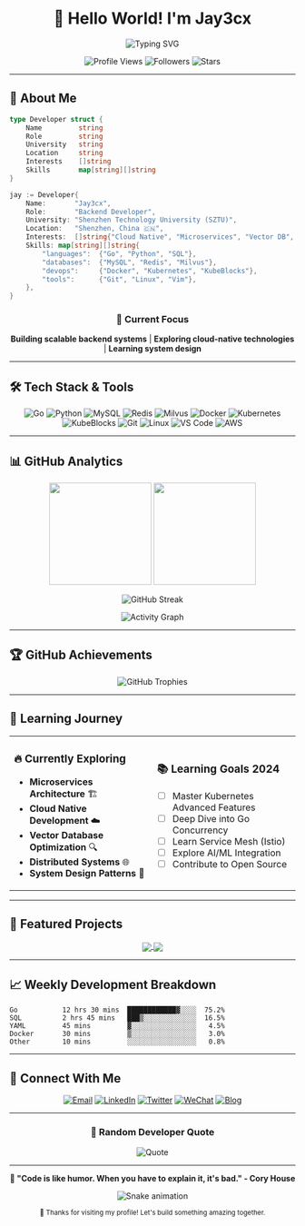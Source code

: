 <div align="center">

# 👋 Hello World! I'm Jay3cx

<img src="https://readme-typing-svg.herokuapp.com?font=Fira+Code&weight=600&size=28&duration=3000&pause=1000&color=3B82F6&center=true&vCenter=true&multiline=true&width=600&height=100&lines=Backend+Developer;Cloud+Native+Enthusiast;SZTU+Student" alt="Typing SVG" />

<p align="center">
  <img src="https://komarev.com/ghpvc/?username=jay3cx&color=3B82F6&style=for-the-badge" alt="Profile Views" />
  <img src="https://img.shields.io/github/followers/jay3cx?color=3B82F6&style=for-the-badge" alt="Followers" />
  <img src="https://img.shields.io/github/stars/jay3cx?color=3B82F6&style=for-the-badge" alt="Stars" />
</p>

</div>

---

## 🚀 About Me

```go
type Developer struct {
    Name         string
    Role         string
    University   string
    Location     string
    Interests    []string
    Skills       map[string][]string
}

jay := Developer{
    Name:       "Jay3cx",
    Role:       "Backend Developer",
    University: "Shenzhen Technology University (SZTU)",
    Location:   "Shenzhen, China 🇨🇳",
    Interests:  []string{"Cloud Native", "Microservices", "Vector DB", "DevOps"},
    Skills: map[string][]string{
        "languages":  {"Go", "Python", "SQL"},
        "databases":  {"MySQL", "Redis", "Milvus"},
        "devops":     {"Docker", "Kubernetes", "KubeBlocks"},
        "tools":      {"Git", "Linux", "Vim"},
    },
}
```

<div align="center">

### 🎯 Current Focus
**Building scalable backend systems** | **Exploring cloud-native technologies** | **Learning system design**

</div>

---

## 🛠️ Tech Stack & Tools

<div align="center">

![Go](https://img.shields.io/badge/Go-00ADD8?style=plastic&logo=go&logoColor=white)
![Python](https://img.shields.io/badge/Python-3776AB?style=plastic&logo=python&logoColor=white)
![MySQL](https://img.shields.io/badge/MySQL-4479A1?style=plastic&logo=mysql&logoColor=white)
![Redis](https://img.shields.io/badge/Redis-DC382D?style=plastic&logo=redis&logoColor=white)
![Milvus](https://img.shields.io/badge/Milvus-00D4FF?style=plastic&logo=milvus&logoColor=white)
![Docker](https://img.shields.io/badge/Docker-2496ED?style=plastic&logo=docker&logoColor=white)
![Kubernetes](https://img.shields.io/badge/Kubernetes-326CE5?style=plastic&logo=kubernetes&logoColor=white)
![KubeBlocks](https://img.shields.io/badge/KubeBlocks-326CE5?style=plastic&logoColor=white)
![Git](https://img.shields.io/badge/Git-F05032?style=plastic&logo=git&logoColor=white)
![Linux](https://img.shields.io/badge/Linux-FCC624?style=plastic&logo=linux&logoColor=black)
![VS Code](https://img.shields.io/badge/VS_Code-007ACC?style=plastic&logo=visual-studio-code&logoColor=white)
![AWS](https://img.shields.io/badge/AWS-232F3E?style=plastic&logo=amazon-aws&logoColor=white)

</div>

---

## 📊 GitHub Analytics

<div align="center">

<img height="180em" src="https://github-readme-stats.vercel.app/api?username=jay3cx&show_icons=true&theme=tokyonight&hide_border=true&count_private=true" />
<img height="180em" src="https://github-readme-stats.vercel.app/api/top-langs/?username=jay3cx&layout=compact&theme=tokyonight&hide_border=true" />

</div>

<div align="center">

![GitHub Streak](https://github-readme-streak-stats.herokuapp.com/?user=jay3cx&theme=tokyonight&hide_border=true)

</div>

<div align="center">

![Activity Graph](https://github-readme-activity-graph.vercel.app/graph?username=jay3cx&theme=tokyo-night&hide_border=true&area=true)

</div>

---

## 🏆 GitHub Achievements

<div align="center">

<img src="https://github-profile-trophy.vercel.app/?username=jay3cx&theme=tokyonight&no-frame=true&row=1&column=6" alt="GitHub Trophies" />

</div>

---

## 🌱 Learning Journey

<table>
<tr>
<td width="50%">

### 🔥 Currently Exploring
- **Microservices Architecture** 🏗️
- **Cloud Native Development** ☁️  
- **Vector Database Optimization** 🔍
- **Distributed Systems** 🌐
- **System Design Patterns** 📐

</td>
<td width="50%">

### 📚 Learning Goals 2024
- [ ] Master Kubernetes Advanced Features
- [ ] Deep Dive into Go Concurrency
- [ ] Learn Service Mesh (Istio)
- [ ] Explore AI/ML Integration
- [ ] Contribute to Open Source

</td>
</tr>
</table>

---

## 💼 Featured Projects

<div align="center">

<a href="#">
  <img align="center" src="https://github-readme-stats.vercel.app/api/pin/?username=jay3cx&repo=awesome-project&theme=tokyonight&hide_border=true" />
</a>
<a href="#">
  <img align="center" src="https://github-readme-stats.vercel.app/api/pin/?username=jay3cx&repo=cool-backend&theme=tokyonight&hide_border=true" />
</a>

</div>

---

## 📈 Weekly Development Breakdown

<!--START_SECTION:waka-->
```text
Go           12 hrs 30 mins  ████████████▓░░░░  75.2%
SQL          2 hrs 45 mins   ███▒░░░░░░░░░░░░░  16.5%
YAML         45 mins         ▓░░░░░░░░░░░░░░░░   4.5%
Docker       30 mins         ▒░░░░░░░░░░░░░░░░   3.0%
Other        10 mins         ░░░░░░░░░░░░░░░░░   0.8%
```
<!--END_SECTION:waka-->

---

## 🤝 Connect With Me

<div align="center">

[![Email](https://img.shields.io/badge/Email-D14836?style=for-the-badge&logo=gmail&logoColor=white)](mailto:your.email@example.com)
[![LinkedIn](https://img.shields.io/badge/LinkedIn-0077B5?style=for-the-badge&logo=linkedin&logoColor=white)](https://linkedin.com/in/jay3cx)
[![Twitter](https://img.shields.io/badge/Twitter-1DA1F2?style=for-the-badge&logo=twitter&logoColor=white)](https://twitter.com/jay3cx)
[![WeChat](https://img.shields.io/badge/WeChat-07C160?style=for-the-badge&logo=wechat&logoColor=white)](https://your-wechat-qr)
[![Blog](https://img.shields.io/badge/Blog-FF5722?style=for-the-badge&logo=blogger&logoColor=white)](https://your-blog.com)

</div>

---

<div align="center">

### 💭 Random Developer Quote
![Quote](https://quotes-github-readme.vercel.app/api?type=horizontal&theme=tokyonight)

</div>

---

<div align="center">

**🎯 "Code is like humor. When you have to explain it, it's bad." - Cory House**

![Snake animation](https://github.com/jay3cx/jay3cx/blob/output/github-contribution-grid-snake.svg)

<sub>💙 Thanks for visiting my profile! Let's build something amazing together.</sub>

</div>
